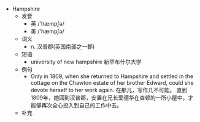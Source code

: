 - Hampshire
  - 发音
    - 英 /'hæmpʃə/
    - 美 /'hæmpʃə/
  - 词义
    - n. 汉普郡(英国南部之一郡)
  - 短语
    - university of new hampshire 新罕布什尔大学
  - 例句
    - Only in 1809, when she returned to Hampshire and settled in the cottage on the Chawton estate of her brother Edward, could she devote herself to her work again. 在那儿，写作几不可能。 直到1809年，她回到汉普郡，安置在兄长爱德华在查顿的一所小屋中，才能够再次全心投入到自己的工作中去。
  - 补充